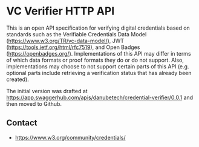 # VC Verifier HTTP API

This is an open API specification for verifying digital credentials based on standards such as the Verifiable Credentials Data Model (https://www.w3.org/TR/vc-data-model/), JWT (https://tools.ietf.org/html/rfc7519), and Open Badges (https://openbadges.org/). Implementations of this API may differ in terms of which data formats or proof formats they do or do not support. Also, implementations may choose to not support certain parts of this API (e.g. optional parts include retrieving a verification status that has already been created).

The initial version was drafted at https://app.swaggerhub.com/apis/danubetech/credential-verifier/0.0.1 and then moved to Github.

## Contact

* https://www.w3.org/community/credentials/
